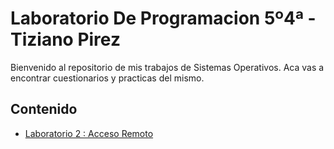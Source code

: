 # Laboratorio De Programacion 5º4ª - Tiziano Pirez

Bienvenido al repositorio de mis trabajos de Sistemas Operativos. Aca vas a encontrar cuestionarios y practicas del mismo.

## Contenido

- [Laboratorio 2 : Acceso Remoto](/Laboratorio.2)
